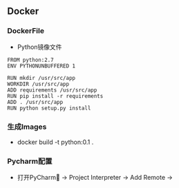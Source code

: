 ## Docker 

### DockerFile
- Python镜像文件
```
FROM python:2.7
ENV PYTHONUNBUFFERED 1

RUN mkdir /usr/src/app
WORKDIR /usr/src/app
ADD requirements /usr/src/app
RUN pip install -r requirements
ADD . /usr/src/app
RUN python setup.py install
```

### 生成Images
- docker build -t python:0.1 .

### Pycharm配置
- 打开PyCharm -> Project Interpreter -> Add Remote -> 